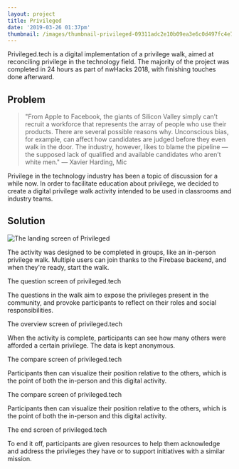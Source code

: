 ```yaml
---
layout: project
title: Privileged
date: '2019-03-26 01:37pm'
thumbnail: /images/thumbnail-privileged-09311adc2e10b09ea3e6c0d497fc4e72.png
---
```

Privileged.tech is a digital implementation of a privilege walk, aimed at reconciling privilege in the technology field. The majority of the project was completed in 24 hours as part of nwHacks 2018, with finishing touches done afterward.

## Problem

> "From Apple to Facebook, the giants of Silicon Valley simply can’t recruit a workforce that represents the array of people who use their products. There are several possible reasons why. Unconscious bias, for example, can affect how candidates are judged before they even walk in the door. The industry, however, likes to blame the pipeline — the supposed lack of qualified and available candidates who aren’t white men." — Xavier Harding, Mic

Privilege in the technology industry has been a topic of discussion for a while now. In order to facilitate education about privilege, we decided to create a digital privilege walk activity intended to be used in classrooms and industry teams.

## Solution

![The landing screen of Privileged](/images/privileged-enter-af37f27315992d52f3c44987bce9c839.png "The landing screen of Privileged")

The activity was designed to be completed in groups, like an in-person privilege walk. Multiple users can join thanks to the Firebase backend, and when they're ready, start the walk.

The question screen of privileged.tech



The questions in the walk aim to expose the privileges present in the community, and provoke participants to reflect on their roles and social responsibilities.

The overview screen of privileged.tech



When the activity is complete, participants can see how many others were afforded a certain privilege. The data is kept anonymous.

The compare screen of privileged.tech



Participants then can visualize their position relative to the others, which is the point of both the in-person and this digital activity.

The compare screen of privileged.tech



Participants then can visualize their position relative to the others, which is the point of both the in-person and this digital activity.

The end screen of privileged.tech



To end it off, participants are given resources to help them acknowledge and address the privileges they have or to support initiatives with a similar mission.
